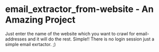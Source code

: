 # email_extractor_from-website - An Amazing Project

Just enter the name of the website which you want to crawl for email-addresses and it will do the rest.
Simple!!
There is no login session just a simple email exrtactor.
;)
